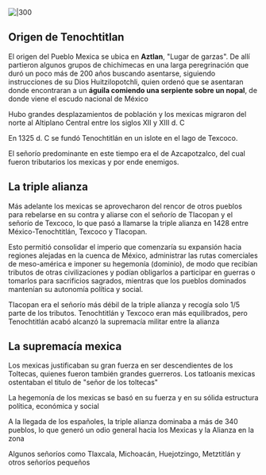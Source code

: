 ![|300](https://upload.wikimedia.org/wikipedia/commons/thumb/2/29/Codex_Osuna_Triple_Alliance.JPG/640px-Codex_Osuna_Triple_Alliance.JPG)
## Origen de Tenochtitlan

El origen del Pueblo Mexica se ubica en **Aztlan**, "Lugar de garzas". De allí partieron algunos grupos de chichimecas en una larga peregrinación que duró un poco más de 200 años buscando asentarse, siguiendo instrucciones de su Dios Huitzilopotchli, quien ordenó que se asentaran donde encontraran a un **águila comiendo una serpiente sobre un nopal**, de donde viene el escudo nacional de México

Hubo grandes desplazamientos de población y los mexicas migraron del norte al Altiplano Central entre los siglos XII y XIII d. C

En 1325 d. C se fundó Tenochtitlán en un islote en el lago de Texcoco.

El señorío predominante en este tiempo era el de Azcapotzalco, del cual fueron tributarios los mexicas y por ende enemigos.

## La triple alianza

Más adelante los mexicas se aprovecharon del rencor de otros pueblos para rebelarse en su contra y aliarse con el señorío de Tlacopan y el señorío de Texcoco, lo que pasó a llamarse la triple alianza en 1428 entre México-Tenochtitlán, Texcoco y Tlacopan.

Esto permitió consolidar el imperio que comenzaría su expansión hacia regiones alejadas en la cuenca de México, administrar las rutas comerciales de meso-américa e imponer su hegemonía (dominio), de modo que recibían tributos de otras civilizaciones y podían obligarlos a participar en guerras o tomarlos para sacrificios sagrados, mientras que los pueblos dominados mantenían su autonomía política y social.

Tlacopan era el señorío más débil de la triple alianza y recogía solo 1/5 parte de los tributos.
Tenochtitlán y Texcoco eran más equilibrados, pero Tenochtitlán acabó alcanzó la supremacía militar entre la alianza

## La supremacía mexica

Los mexicas justificaban su gran fuerza en ser descendientes de los Toltecas, quienes fueron también grandes guerreros. Los tatloanis mexicas ostentaban el titulo de "señor de los toltecas"

La hegemonía de los mexicas se basó en su fuerza y en su sólida estructura política, económica y social

A la llegada de los españoles, la triple alianza dominaba a más de 340 pueblos, lo que generó un odio general hacia los Mexicas y la Alianza en la zona

Algunos señoríos como Tlaxcala, Michoacán, Huejotzingo, Metztitlán y otros señoríos pequeños